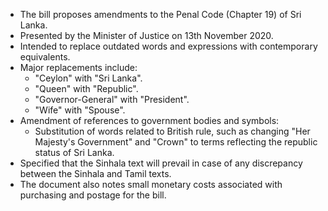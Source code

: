 - The bill proposes amendments to the Penal Code (Chapter 19) of Sri Lanka.
- Presented by the Minister of Justice on 13th November 2020.
- Intended to replace outdated words and expressions with contemporary equivalents.
- Major replacements include:
  - "Ceylon" with "Sri Lanka".
  - "Queen" with "Republic".
  - "Governor-General" with "President".
  - "Wife" with "Spouse".
- Amendment of references to government bodies and symbols:
  - Substitution of words related to British rule, such as changing "Her Majesty's Government" and "Crown" to terms reflecting the republic status of Sri Lanka.
- Specified that the Sinhala text will prevail in case of any discrepancy between the Sinhala and Tamil texts.
- The document also notes small monetary costs associated with purchasing and postage for the bill.